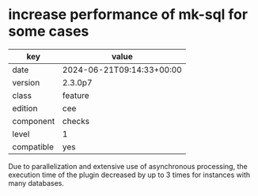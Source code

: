 [//]: # (werk v2)
# increase performance of mk-sql for some cases

key        | value
---------- | ---
date       | 2024-06-21T09:14:33+00:00
version    | 2.3.0p7
class      | feature
edition    | cee
component  | checks
level      | 1
compatible | yes

Due to parallelization and extensive use of asynchronous 
processing, the execution time of the plugin decreased by 
up to 3 times for instances with many databases.
